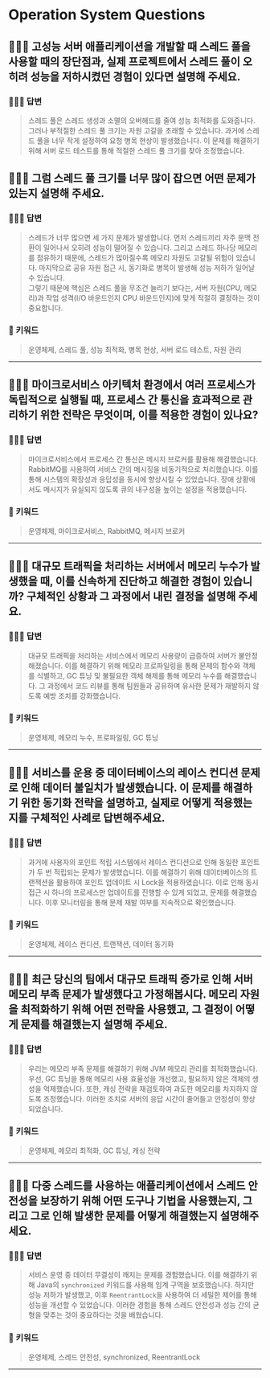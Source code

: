 # Operation System Questions

## 🤷🏻‍♂️ 고성능 서버 애플리케이션을 개발할 때 스레드 풀을 사용할 때의 장단점과, 실제 프로젝트에서 스레드 풀이 오히려 성능을 저하시켰던 경험이 있다면 설명해 주세요.

### 🙆🏻‍♂️ 답변
> 스레드 풀은 스레드 생성과 소멸의 오버헤드를 줄여 성능 최적화를 도와줍니다. 그러나 부적절한 스레드 풀 크기는 자원 고갈을 초래할 수 있습니다. 과거에 스레드 풀을 너무 작게 설정하여 요청 병목 현상이 발생했습니다. 이 문제를 해결하기 위해 서버 로드 테스트를 통해 적절한 스레드 풀 크기를 찾아 조정했습니다.

## 🤷🏻‍♂️ 그럼 스레드 풀 크기를 너무 많이 잡으면 어떤 문제가 있는지 설명해 주세요.

### 🙆🏻‍♂️ 답변
> 스레드가 너무 많으면 세 가지 문제가 발생합니다. 먼저 스레드끼리 자주 문맥 전환이 일어나서 오히려 성능이 떨어질 수 있습니다. 그리고 스레드 하나당 메모리를 점유하기 때문에, 스레드가 많아질수록 메모리 자원도 고갈될 위험이 있습니다. 마지막으로 공유 자원 접근 시, 동기화로 병목이 발생해 성능 저하가 일어날 수 있습니다. <br>그렇기 때문에 핵심은 스레드 풀을 무조건 늘리기 보다는, 서버 자원(CPU, 메모리)과 작업 성격(I/O 바운드인지 CPU 바운드인지)에 맞게 적절히 결정하는 것이 중요합니다.

### 🔑 키워드
> 운영체제, 스레드 풀, 성능 최적화, 병목 현상, 서버 로드 테스트, 자원 관리

<hr>

## 🤷🏻‍♂️ 마이크로서비스 아키텍처 환경에서 여러 프로세스가 독립적으로 실행될 때, 프로세스 간 통신을 효과적으로 관리하기 위한 전략은 무엇이며, 이를 적용한 경험이 있나요?

### 🙆🏻‍♂️ 답변
> 마이크로서비스에서 프로세스 간 통신은 메시지 브로커를 활용해 해결했습니다. RabbitMQ를 사용하여 서비스 간의 메시징을 비동기적으로 처리했습니다. 이를 통해 시스템의 확장성과 응답성을 동시에 향상시킬 수 있었습니다. 장애 상황에서도 메시지가 유실되지 않도록 큐의 내구성을 높이는 설정을 적용했습니다.

### 🔑 키워드
> 운영체제, 마이크로서비스, RabbitMQ, 메시지 브로커

<hr>

## 🤷🏻‍♂️ 대규모 트래픽을 처리하는 서버에서 메모리 누수가 발생했을 때, 이를 신속하게 진단하고 해결한 경험이 있습니까? 구체적인 상황과 그 과정에서 내린 결정을 설명해 주세요.

### 🙆🏻‍♂️ 답변
> 대규모 트래픽을 처리하는 서비스에서 메모리 사용량이 급증하여 서버가 불안정해졌습니다. 이를 해결하기 위해 메모리 프로파일링을 통해 문제의 함수와 객체를 식별하고, GC 튜닝 및 불필요한 객체 해제를 통해 메모리 누수를 해결했습니다. 그 과정에서 코드 리뷰를 통해 팀원들과 공유하며 유사한 문제가 재발하지 않도록 예방 조치를 강화했습니다.

### 🔑 키워드
> 운영체제, 메모리 누수, 프로파일링, GC 튜닝

<hr>

## 🤷🏻‍♂️ 서비스를 운용 중 데이터베이스의 레이스 컨디션 문제로 인해 데이터 불일치가 발생했습니다. 이 문제를 해결하기 위한 동기화 전략을 설명하고, 실제로 어떻게 적용했는지를 구체적인 사례로 답변해주세요.

### 🙆🏻‍♂️ 답변
> 과거에 사용자의 포인트 적립 시스템에서 레이스 컨디션으로 인해 동일한 포인트가 두 번 적립되는 문제가 발생했습니다. 이를 해결하기 위해 데이터베이스의 트랜잭션을 활용하여 포인트 업데이트 시 Lock을 적용하였습니다. 이로 인해 동시 접근 시 하나의 프로세스만 업데이트를 진행할 수 있게 되었고, 문제를 해결했습니다. 이후 모니터링을 통해 문제 재발 여부를 지속적으로 확인했습니다.

### 🔑 키워드
> 운영체제, 레이스 컨디션, 트랜잭션, 데이터 동기화

<hr>

## 🤷🏻‍♂️ 최근 당신의 팀에서 대규모 트래픽 증가로 인해 서버 메모리 부족 문제가 발생했다고 가정해봅시다. 메모리 자원을 최적화하기 위해 어떤 전략을 사용했고, 그 결정이 어떻게 문제를 해결했는지 설명해 주세요.

### 🙆🏻‍♂️ 답변
> 우리는 메모리 부족 문제를 해결하기 위해 JVM 메모리 관리를 최적화했습니다. 우선, GC 튜닝을 통해 메모리 사용 효율성을 개선했고, 필요하지 않은 객체의 생성을 억제했습니다. 또한, 캐싱 전략을 재검토하여 과도한 메모리를 차지하지 않도록 조정했습니다. 이러한 조치로 서버의 응답 시간이 줄어들고 안정성이 향상되었습니다.

### 🔑 키워드
> 운영체제, 메모리 최적화, GC 튜닝, 캐싱 전략

<hr>

## 🤷🏻‍♂️ 다중 스레드를 사용하는 애플리케이션에서 스레드 안전성을 보장하기 위해 어떤 도구나 기법을 사용했는지, 그리고 그로 인해 발생한 문제를 어떻게 해결했는지 설명해주세요.

### 🙆🏻‍♂️ 답변
> 서비스 운영 중 데이터 무결성이 깨지는 문제를 경험했습니다. 이를 해결하기 위해 Java의 `synchronized` 키워드를 사용해 임계 구역을 보호했습니다. 하지만 성능 저하가 발생했고, 이후 `ReentrantLock`을 사용하여 더 세밀한 제어를 통해 성능을 개선할 수 있었습니다. 이러한 경험을 통해 스레드 안전성과 성능 간의 균형을 맞추는 것이 중요하다는 것을 배웠습니다.

### 🔑 키워드
> 운영체제, 스레드 안전성, synchronized, ReentrantLock

<hr>
